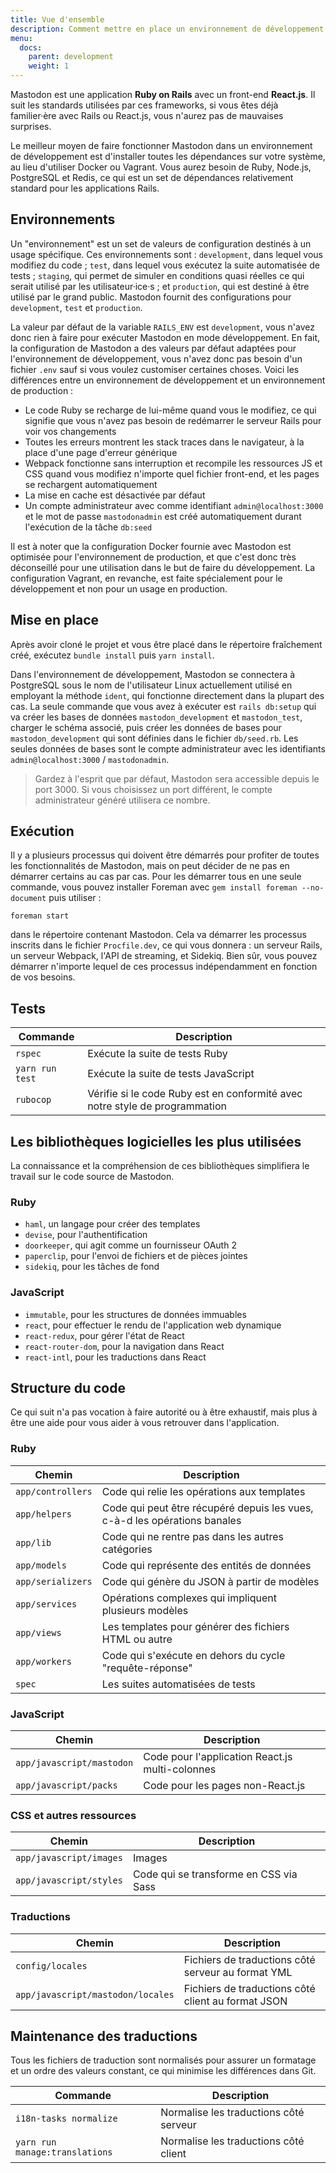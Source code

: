 ```yaml
---
title: Vue d'ensemble
description: Comment mettre en place un environnement de développement pour Mastodon
menu:
  docs:
    parent: development
    weight: 1
---
```


Mastodon est une application **Ruby on Rails** avec un front-end **React.js**. Il suit les standards utilisées par ces frameworks, si vous êtes déjà familier·ère avec Rails ou React.js, vous n'aurez pas de mauvaises surprises.

Le meilleur moyen de faire fonctionner Mastodon dans un environnement de développement est d'installer toutes les dépendances sur votre système, au lieu d'utiliser Docker ou Vagrant. Vous aurez besoin de Ruby, Node.js, PostgreSQL et Redis, ce qui est un set de dépendances relativement standard pour les applications Rails.

## Environnements

Un "environnement" est un set de valeurs de configuration destinés à un usage spécifique. Ces environnements sont : `development`, dans lequel vous modifiez du code ; `test`, dans lequel vous exécutez la suite automatisée de tests ; `staging`, qui permet de simuler en conditions quasi réelles ce qui serait utilisé par les utilisateur·ice·s ; et `production`, qui est destiné à être utilisé par le grand public. Mastodon fournit des configurations pour `development`, `test` et `production`.

La valeur par défaut de la variable `RAILS_ENV` est `development`, vous n'avez donc rien à faire pour exécuter Mastodon en mode développement. En fait, la configuration de Mastodon a des valeurs par défaut adaptées pour l'environnement de développement, vous n'avez donc pas besoin d'un fichier `.env` sauf si vous voulez customiser certaines choses. Voici les différences entre un environnement de développement et un environnement de production :

- Le code Ruby se recharge de lui-même quand vous le modifiez, ce qui signifie que vous n'avez pas besoin de redémarrer le serveur Rails pour voir vos changements
- Toutes les erreurs montrent les stack traces dans le navigateur, à la place d'une page d'erreur générique
- Webpack fonctionne sans interruption et recompile les ressources JS et CSS quand vous modifiez n'importe quel fichier front-end, et les pages se rechargent automatiquement
- La mise en cache est désactivée par défaut
- Un compte administrateur avec comme identifiant `admin@localhost:3000` et le mot de passe `mastodonadmin` est créé automatiquement durant l'exécution de la tâche `db:seed`

Il est à noter que la configuration Docker fournie avec Mastodon est optimisée pour l'environnement de production, et que c'est donc très déconseillé pour une utilisation dans le but de faire du développement. La configuration Vagrant, en revanche, est faite spécialement pour le développement et non pour un usage en production.

## Mise en place

Après avoir cloné le projet et vous être placé dans le répertoire fraîchement créé, exécutez `bundle install` puis `yarn install`.

Dans l'environnement de développement, Mastodon se connectera à PostgreSQL sous le nom de l'utilisateur Linux actuellement utilisé en employant la méthode `ident`, qui fonctionne directement dans la plupart des cas. La seule commande que vous avez à exécuter est `rails db:setup` qui va créer les bases de données `mastodon_development` et `mastodon_test`, charger le schéma associé, puis créer les données de bases pour `mastodon_development` qui sont définies dans le fichier `db/seed.rb`. Les seules données de bases sont le compte administrateur avec les identifiants `admin@localhost:3000` / `mastodonadmin`.

> Gardez à l'esprit que par défaut, Mastodon sera accessible depuis le port 3000. Si vous choisissez un port différent, le compte administrateur généré utilisera ce nombre.

## Exécution

Il y a plusieurs processus qui doivent être démarrés pour profiter de toutes les fonctionnalités de Mastodon, mais on peut décider de ne pas en démarrer certains au cas par cas. Pour les démarrer tous en une seule commande, vous pouvez installer Foreman avec `gem install foreman --no-document` puis utiliser :

    foreman start

dans le répertoire contenant Mastodon. Cela va démarrer les processus inscrits dans le fichier `Procfile.dev`, ce qui vous donnera : un serveur Rails, un serveur Webpack, l'API de streaming, et Sidekiq. Bien sûr, vous pouvez démarrer n'importe lequel de ces processus indépendamment en fonction de vos besoins.

## Tests

|Commande|Description|
|-------|-----------|
|`rspec`|Exécute la suite de tests Ruby|
|`yarn run test`|Exécute la suite de tests JavaScript|
|`rubocop`|Vérifie si le code Ruby est en conformité avec notre style de programmation|

## Les bibliothèques logicielles les plus utilisées

La connaissance et la compréhension de ces bibliothèques simplifiera le travail sur le code source de Mastodon.

### Ruby

- `haml`, un langage pour créer des templates
- `devise`, pour l'authentification
- `doorkeeper`, qui agit comme un fournisseur OAuth 2
- `paperclip`, pour l'envoi de fichiers et de pièces jointes
- `sidekiq`, pour les tâches de fond

### JavaScript

- `immutable`, pour les structures de données immuables
- `react`, pour effectuer le rendu de l'application web dynamique
- `react-redux`, pour gérer l'état de React
- `react-router-dom`, pour la navigation dans React
- `react-intl`, pour les traductions dans React

## Structure du code

Ce qui suit n'a pas vocation à faire autorité ou à être exhaustif, mais plus à être une aide pour vous aider à vous retrouver dans l'application.

### Ruby

|Chemin |Description|
|----|-----------|
|`app/controllers`|Code qui relie les opérations aux templates|
|`app/helpers`|Code qui peut être récupéré depuis les vues, c-à-d les opérations banales|
|`app/lib`|Code qui ne rentre pas dans les autres catégories|
|`app/models`|Code qui représente des entités de données|
|`app/serializers`|Code qui génère du JSON à partir de modèles|
|`app/services`|Opérations complexes qui impliquent plusieurs modèles|
|`app/views`|Les templates pour générer des fichiers HTML ou autre|
|`app/workers`|Code qui s'exécute en dehors du cycle "requête-réponse"|
|`spec`|Les suites automatisées de tests|

### JavaScript

|Chemin|Description|
|----|-----------|
|`app/javascript/mastodon`|Code pour l'application React.js multi-colonnes |
|`app/javascript/packs`|Code pour les pages non-React.js|

### CSS et autres ressources

|Chemin|Description|
|----|-----------|
|`app/javascript/images`|Images|
|`app/javascript/styles`|Code qui se transforme en CSS via Sass|

### Traductions

|Chemin|Description|
|----|-----------|
|`config/locales`|Fichiers de traductions côté serveur au format YML|
|`app/javascript/mastodon/locales`|Fichiers de traductions côté client au format JSON|

## Maintenance des traductions

Tous les fichiers de traduction sont normalisés pour assurer un formatage et un ordre des valeurs constant, ce qui minimise les différences dans Git.

|Commande|Description|
|-------|-----------|
|`i18n-tasks normalize`|Normalise les traductions côté serveur|
|`yarn run manage:translations`|Normalise les traductions côté client|
